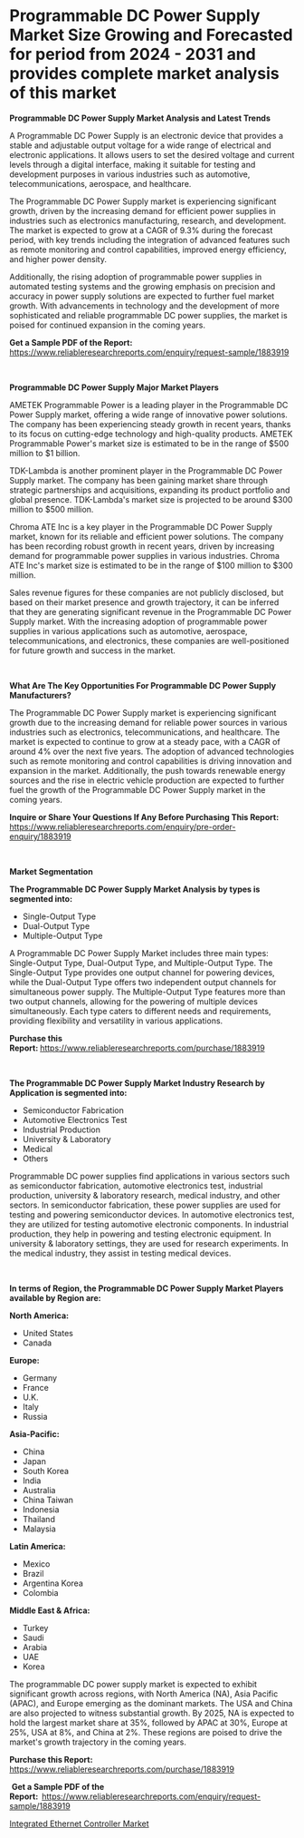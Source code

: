 <p><h1>Programmable DC Power Supply Market Size Growing and Forecasted for period from 2024 - 2031 and provides complete market analysis of this market</h1></p><p><strong>Programmable DC Power Supply Market Analysis and Latest Trends</strong></p>
<p><p>A Programmable DC Power Supply is an electronic device that provides a stable and adjustable output voltage for a wide range of electrical and electronic applications. It allows users to set the desired voltage and current levels through a digital interface, making it suitable for testing and development purposes in various industries such as automotive, telecommunications, aerospace, and healthcare.</p><p>The Programmable DC Power Supply market is experiencing significant growth, driven by the increasing demand for efficient power supplies in industries such as electronics manufacturing, research, and development. The market is expected to grow at a CAGR of 9.3% during the forecast period, with key trends including the integration of advanced features such as remote monitoring and control capabilities, improved energy efficiency, and higher power density.</p><p>Additionally, the rising adoption of programmable power supplies in automated testing systems and the growing emphasis on precision and accuracy in power supply solutions are expected to further fuel market growth. With advancements in technology and the development of more sophisticated and reliable programmable DC power supplies, the market is poised for continued expansion in the coming years.</p></p>
<p><strong>Get a Sample PDF of the Report:&nbsp;</strong> <a href="https://www.reliableresearchreports.com/enquiry/request-sample/1883919">https://www.reliableresearchreports.com/enquiry/request-sample/1883919</a></p>
<p>&nbsp;</p>
<p><strong>Programmable DC Power Supply Major Market Players</strong></p>
<p><p>AMETEK Programmable Power is a leading player in the Programmable DC Power Supply market, offering a wide range of innovative power solutions. The company has been experiencing steady growth in recent years, thanks to its focus on cutting-edge technology and high-quality products. AMETEK Programmable Power's market size is estimated to be in the range of $500 million to $1 billion.</p><p>TDK-Lambda is another prominent player in the Programmable DC Power Supply market. The company has been gaining market share through strategic partnerships and acquisitions, expanding its product portfolio and global presence. TDK-Lambda's market size is projected to be around $300 million to $500 million.</p><p>Chroma ATE Inc is a key player in the Programmable DC Power Supply market, known for its reliable and efficient power solutions. The company has been recording robust growth in recent years, driven by increasing demand for programmable power supplies in various industries. Chroma ATE Inc's market size is estimated to be in the range of $100 million to $300 million.</p><p>Sales revenue figures for these companies are not publicly disclosed, but based on their market presence and growth trajectory, it can be inferred that they are generating significant revenue in the Programmable DC Power Supply market. With the increasing adoption of programmable power supplies in various applications such as automotive, aerospace, telecommunications, and electronics, these companies are well-positioned for future growth and success in the market.</p></p>
<p>&nbsp;</p>
<p><strong>What Are The Key Opportunities For Programmable DC Power Supply Manufacturers?</strong></p>
<p><p>The Programmable DC Power Supply market is experiencing significant growth due to the increasing demand for reliable power sources in various industries such as electronics, telecommunications, and healthcare. The market is expected to continue to grow at a steady pace, with a CAGR of around 4% over the next five years. The adoption of advanced technologies such as remote monitoring and control capabilities is driving innovation and expansion in the market. Additionally, the push towards renewable energy sources and the rise in electric vehicle production are expected to further fuel the growth of the Programmable DC Power Supply market in the coming years.</p></p>
<p><strong>Inquire or Share Your Questions If Any Before Purchasing This Report:</strong> <a href="https://www.reliableresearchreports.com/enquiry/pre-order-enquiry/1883919">https://www.reliableresearchreports.com/enquiry/pre-order-enquiry/1883919</a></p>
<p>&nbsp;</p>
<p><strong>Market Segmentation</strong></p>
<p><strong>The Programmable DC Power Supply Market Analysis by types is segmented into:</strong></p>
<p><ul><li>Single-Output Type</li><li>Dual-Output Type</li><li>Multiple-Output Type</li></ul></p>
<p><p>A Programmable DC Power Supply Market includes three main types: Single-Output Type, Dual-Output Type, and Multiple-Output Type. The Single-Output Type provides one output channel for powering devices, while the Dual-Output Type offers two independent output channels for simultaneous power supply. The Multiple-Output Type features more than two output channels, allowing for the powering of multiple devices simultaneously. Each type caters to different needs and requirements, providing flexibility and versatility in various applications.</p></p>
<p><strong>Purchase this Report:&nbsp;</strong><a href="https://www.reliableresearchreports.com/purchase/1883919">https://www.reliableresearchreports.com/purchase/1883919</a></p>
<p>&nbsp;</p>
<p><strong>The Programmable DC Power Supply Market Industry Research by Application is segmented into:</strong></p>
<p><ul><li>Semiconductor Fabrication</li><li>Automotive Electronics Test</li><li>Industrial Production</li><li>University & Laboratory</li><li>Medical</li><li>Others</li></ul></p>
<p><p>Programmable DC power supplies find applications in various sectors such as semiconductor fabrication, automotive electronics test, industrial production, university & laboratory research, medical industry, and other sectors. In semiconductor fabrication, these power supplies are used for testing and powering semiconductor devices. In automotive electronics test, they are utilized for testing automotive electronic components. In industrial production, they help in powering and testing electronic equipment. In university & laboratory settings, they are used for research experiments. In the medical industry, they assist in testing medical devices.</p></p>
<p>&nbsp;</p>
<p><strong>In terms of Region, the Programmable DC Power Supply Market Players available by Region are:</strong></p>
<p>
    <p> <strong> North America: </strong>
        <ul>
            <li>United States</li>
            <li>Canada</li>
        </ul>
        </p> 
    <p> <strong> Europe: </strong>
        <ul>
            <li>Germany</li>
            <li>France</li>
            <li>U.K.</li>
            <li>Italy</li>
            <li>Russia</li>
        </ul>
        </p> 
    <p> <strong> Asia-Pacific: </strong>
        <ul>
            <li>China</li>
            <li>Japan</li>
            <li>South Korea</li>
            <li>India</li>
            <li>Australia</li>
            <li>China Taiwan</li>
            <li>Indonesia</li>
            <li>Thailand</li>
            <li>Malaysia</li>
        </ul>
        </p> 
    <p> <strong> Latin America: </strong>
        <ul>
            <li>Mexico</li>
            <li>Brazil</li>
            <li>Argentina Korea</li>
            <li>Colombia</li>
        </ul>
        </p> 
    <p> <strong> Middle East & Africa: </strong>
        <ul>
            <li>Turkey</li>
            <li>Saudi</li>
            <li>Arabia</li>
            <li>UAE</li>
            <li>Korea</li>
        </ul>
    </p>
    </p>
<p><p>The programmable DC power supply market is expected to exhibit significant growth across regions, with North America (NA), Asia Pacific (APAC), and Europe emerging as the dominant markets. The USA and China are also projected to witness substantial growth. By 2025, NA is expected to hold the largest market share at 35%, followed by APAC at 30%, Europe at 25%, USA at 8%, and China at 2%. These regions are poised to drive the market's growth trajectory in the coming years.</p></p>
<p><strong>Purchase this Report: </strong><a href="https://www.reliableresearchreports.com/purchase/1883919">https://www.reliableresearchreports.com/purchase/1883919</a></p>
<p>&nbsp;<strong>Get a Sample PDF of the Report:&nbsp;&nbsp;</strong><a href="https://www.reliableresearchreports.com/enquiry/request-sample/1883919">https://www.reliableresearchreports.com/enquiry/request-sample/1883919</a></p>
<p><strong></strong></p>
<p><p><a href="https://github.com/ChiragRp1/Market-Research-Report-List-3/blob/main/integrated-ethernet-controller-market.md">Integrated Ethernet Controller Market</a></p></p>